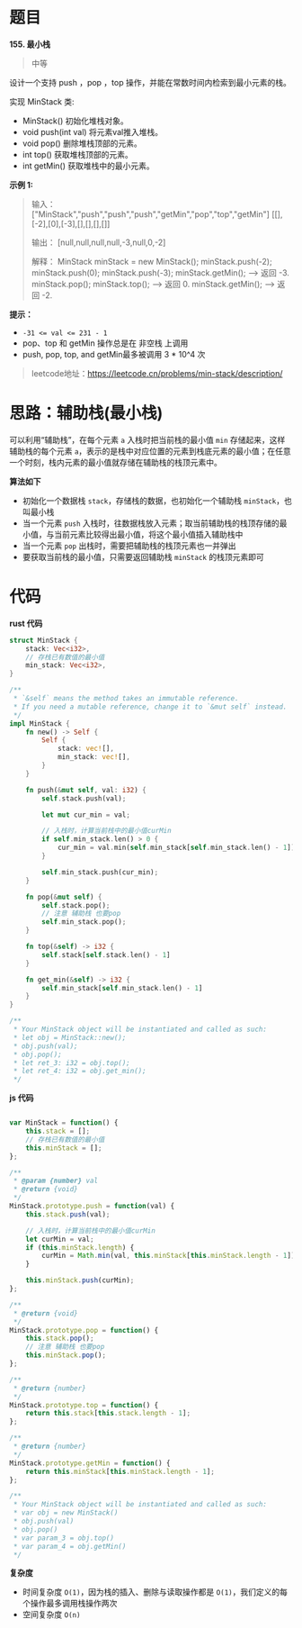 # 题目
**155. 最小栈**
> 中等

设计一个支持 push ，pop ，top 操作，并能在常数时间内检索到最小元素的栈。



实现 MinStack 类:

* MinStack() 初始化堆栈对象。
* void push(int val) 将元素val推入堆栈。
* void pop() 删除堆栈顶部的元素。
* int top() 获取堆栈顶部的元素。
* int getMin() 获取堆栈中的最小元素。



**示例 1:**
>输入：
>["MinStack","push","push","push","getMin","pop","top","getMin"]
>[[],[-2],[0],[-3],[],[],[],[]]
>
>输出：
>[null,null,null,null,-3,null,0,-2]
>
>解释：
MinStack minStack = new MinStack();
minStack.push(-2);
minStack.push(0);
minStack.push(-3);
minStack.getMin();   --> 返回 -3.
minStack.pop();
minStack.top();      --> 返回 0.
minStack.getMin();   --> 返回 -2.

**提示：**
* `-31 <= val <= 231 - 1`
* pop、top 和 getMin 操作总是在 非空栈 上调用
* push, pop, top, and getMin最多被调用 3 * 10^4 次
> leetcode地址：https://leetcode.cn/problems/min-stack/description/




# 思路：辅助栈(最小栈)

可以利用“辅助栈”，在每个元素 `a` 入栈时把当前栈的最小值 `min` 存储起来，这样辅助栈的每个元素 `a`，表示的是栈中对应位置的元素到栈底元素的最小值；在任意一个时刻，栈内元素的最小值就存储在辅助栈的栈顶元素中。



**算法如下**

* 初始化一个数据栈 `stack`，存储栈的数据，也初始化一个辅助栈 `minStack`，也叫最小栈
* 当一个元素 `push` 入栈时，往数据栈放入元素；取当前辅助栈的栈顶存储的最小值，与当前元素比较得出最小值，将这个最小值插入辅助栈中
* 当一个元素 `pop` 出栈时，需要把辅助栈的栈顶元素也一并弹出
* 要获取当前栈的最小值，只需要返回辅助栈 `minStack` 的栈顶元素即可



# 代码

**rust 代码**

```rust
struct MinStack {
    stack: Vec<i32>,
    // 存栈已有数值的最小值
    min_stack: Vec<i32>,
}

/**
 * `&self` means the method takes an immutable reference.
 * If you need a mutable reference, change it to `&mut self` instead.
 */
impl MinStack {
    fn new() -> Self {
        Self {
            stack: vec![],
            min_stack: vec![],
        }
    }

    fn push(&mut self, val: i32) {
        self.stack.push(val);

        let mut cur_min = val;

        // 入栈时，计算当前栈中的最小值curMin
        if self.min_stack.len() > 0 {
            cur_min = val.min(self.min_stack[self.min_stack.len() - 1]);
        }

        self.min_stack.push(cur_min);
    }

    fn pop(&mut self) {
        self.stack.pop();
        // 注意 辅助栈 也要pop
        self.min_stack.pop();
    }

    fn top(&self) -> i32 {
        self.stack[self.stack.len() - 1]
    }

    fn get_min(&self) -> i32 {
        self.min_stack[self.min_stack.len() - 1]
    }
}

/**
 * Your MinStack object will be instantiated and called as such:
 * let obj = MinStack::new();
 * obj.push(val);
 * obj.pop();
 * let ret_3: i32 = obj.top();
 * let ret_4: i32 = obj.get_min();
 */
```





**js 代码**

```js

var MinStack = function() {
    this.stack = [];
    // 存栈已有数值的最小值
    this.minStack = [];
};

/** 
 * @param {number} val
 * @return {void}
 */
MinStack.prototype.push = function(val) {
    this.stack.push(val);

    // 入栈时，计算当前栈中的最小值curMin
    let curMin = val;
    if (this.minStack.length) {
        curMin = Math.min(val, this.minStack[this.minStack.length - 1]);
    }

    this.minStack.push(curMin);
};

/**
 * @return {void}
 */
MinStack.prototype.pop = function() {
    this.stack.pop();
    // 注意 辅助栈 也要pop
    this.minStack.pop();
};

/**
 * @return {number}
 */
MinStack.prototype.top = function() {
    return this.stack[this.stack.length - 1];
};

/**
 * @return {number}
 */
MinStack.prototype.getMin = function() {
    return this.minStack[this.minStack.length - 1];
};

/**
 * Your MinStack object will be instantiated and called as such:
 * var obj = new MinStack()
 * obj.push(val)
 * obj.pop()
 * var param_3 = obj.top()
 * var param_4 = obj.getMin()
 */
```



**复杂度**

* 时间复杂度 `O(1)`，因为栈的插入、删除与读取操作都是 `O(1)`，我们定义的每个操作最多调用栈操作两次
* 空间复杂度 `O(n)`


